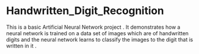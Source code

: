 # Handwritten_Digit_Recognition
This is a basic Artificial Neural Network project . It demonstrates how a neural network is trained on a data set of images which are of handwritten digits and the neural network learns to classify the images to the digit that is written in it .
